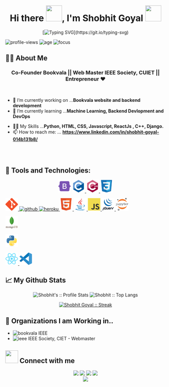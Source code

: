 <a href="https://icons8.com/icon/n9d0Hm43JCPK/link"></a>

<div align="center">
<h1>Hi there <img src="https://media.giphy.com/media/WUlplcMpOCEmTGBtBW/giphy.gif" width="50px" height="50px">, I'm Shobhit Goyal <img src="https://media.giphy.com/media/hvRJCLFzcasrR4ia7z/giphy.gif" width="50px" height="50px"></h1>
<!-- aka [<a href="https://www.shobhit.tech">shobhit</a>]   -->

[![Typing SVG](https://readme-typing-svg.herokuapp.com?font=Robot-Bold&size=30&color=4EDC4E&center=true&vCenter=true&width=900&height=110&lines=Tech+Enthusiast;Python+Lover+❤️;)](https://git.io/typing-svg)

</div>

![profile-views](https://komarev.com/ghpvc/?username=shobhitgoyal2002&color=blueviolet)
![age](https://img.shields.io/badge/age-20-blue)
![focus](https://img.shields.io/badge/focus-ML/DataAnalysis-brightgreen)
<!-- ![living](https://img.shields.io/badge/living-Dhanbad-3c9) -->

## 🙋‍♂️ About Me

<center>
<h3>Co-Founder Bookvala || Web Master IEEE Society, CUIET || Entrepreneur ❤ </h3>
</center>
<br>

- 🔭 I’m currently working on ...**Bookvala website and backend development**
- 🌱 I’m currently learning ...**Machine Learning, Backend Devlopment and DevOps**
<!-- - 💬 Ask me about ...**Python, ReactJs** -->
- 👨‍💻 My Skills ...**Python, HTML, CSS, Javascript, ReactJs , C++, Django.**
- 📫 How to reach me: ... **https://www.linkedin.com/in/shobhit-goyal-014b131b8/**
<!-- - ✨ Some inspirational persons in my life: ... **Nikola Tesla⚡ Bill Gates and Jeff Bezos** -->
<!-- - ⚡ My thought: ... **Eat🍴.. &nbsp;&nbsp;Sleep🛌.. &nbsp;&nbsp;Code👨‍💻.. &nbsp;&nbsp;Repeat🔁.** -->

<br>
<br>

## 🚀 Tools and Technologies:

<p align="center">
<a href="https://getbootstrap.com" target="_blank"><img src="https://raw.githubusercontent.com/devicons/devicon/master/icons/bootstrap/bootstrap-plain.svg" alt="bootstrap" width="40" height="40"/></a>
<a href="https://devdocs.io/c/" target="_blank"> <img src="https://raw.githubusercontent.com/devicons/devicon/master/icons/c/c-original.svg" alt="c" width="40" height="40"/> </a>
<a href="http://www.cppreference.com/" target="_blank"> <img src="https://raw.githubusercontent.com/devicons/devicon/master/icons/cplusplus/cplusplus-original.svg" alt="cplusplus" width="40" height="40"/> </a>
<a href="https://www.w3schools.com/css/" target="_blank"> <img src="https://raw.githubusercontent.com/devicons/devicon/master/icons/css3/css3-original.svg" alt="css3" width="40" height="40"/> </a>

</a><a href="https://git-scm.com/" target="_blank"> <img src="https://raw.githubusercontent.com/devicons/devicon/master/icons/git/git-original.svg" alt="git" width="40" height="40"/> </a>
</a><a href="https://github.com/" target="_blank"> <img src="https://github.githubassets.com/images/modules/logos_page/GitHub-Mark.png" alt="github" width="40" height="40"/> </a>
<a href="https://heroku.com" target="_blank"> <img src="https://www.vectorlogo.zone/logos/heroku/heroku-icon.svg" alt="heroku" width="40" height="40"/> </a>
</a><a href="https://www.w3schools.com/html/" target="_blank"> <img src="https://raw.githubusercontent.com/devicons/devicon/master/icons/html5/html5-original.svg" alt="html5" width="40" height="40"/> </a>
</a><a href="https://www.java.com" target="_blank"> <img src="https://raw.githubusercontent.com/devicons/devicon/master/icons/java/java-original.svg" alt="java" width="40" height="40"/> </a>
</a><a href="https://www.w3schools.com/js/" target="_blank"> <img src="https://raw.githubusercontent.com/devicons/devicon/master/icons/javascript/javascript-original.svg" alt="javascript" width="40" height="40"/> </a>
</a><a href="https://www.jquery.com" target="_blank"> <img src="https://raw.githubusercontent.com/devicons/devicon/master/icons/jquery/jquery-original-wordmark.svg" alt="jquery" width="40" height="40"/> </a>
</a><a href="https://jupyter.org/" target="_blank"> <img src="https://raw.githubusercontent.com/devicons/devicon/master/icons/jupyter/jupyter-original-wordmark.svg" alt="jupyter" width="40" height="40"/> </a>

</a><a href="https://mongodb.com/" target="_blank"> <img src="https://raw.githubusercontent.com/devicons/devicon/master/icons/mongodb/mongodb-original-wordmark.svg" alt="mongodb" width="40" height="40"/> </a>
<!-- </a><a href="https://nextjs.org/" target="_blank"> <img src="https://raw.githubusercontent.com/devicons/devicon/master/icons/nextjs/nextjs-original.svg" alt="nextjs" width="40" height="40"/> </a> -->
<!-- </a><a href="https://nodejs.org/" target="_blank"> <img src="https://raw.githubusercontent.com/devicons/devicon/master/icons/nodejs/nodejs-original.svg" alt="nodejs" width="40" height="40"/> </a> -->
<!-- </a><a href="https://npmjs.io/" target="_blank"> <img src="https://raw.githubusercontent.com/devicons/devicon/master/icons/npm/npm-original-wordmark.svg" alt="npm" width="40" height="40"/> </a> -->
</a><a href="https://python.org/" target="_blank"> <img src="https://raw.githubusercontent.com/devicons/devicon/master/icons/python/python-original.svg" alt="python" width="40" height="40"/> </a>
<!-- <a href="https://postman.com" target="_blank"> <img src="https://www.vectorlogo.zone/logos/getpostman/getpostman-icon.svg" alt="postman" width="40" height="40"/> </a> -->
</a><a href="https://reactjs.org/" target="_blank"> <img src="https://raw.githubusercontent.com/devicons/devicon/master/icons/react/react-original.svg" alt="react" width="40" height="40"/> </a>
</a><a href="https://code.visualstudio.com/" target="_blank"> <img src="https://raw.githubusercontent.com/devicons/devicon/master/icons/vscode/vscode-original.svg" alt="vscode" width="40" height="40"/> </a>
<!-- </a><a href="https://webpack.js.org/" target="_blank"> <img src="https://raw.githubusercontent.com/devicons/devicon/master/icons/webpack/webpack-original.svg" alt="webpack" width="40" height="40"/> </a> -->
</p>

## 📈 **My Github Stats**

<p align="center">
<img height="180em" src="https://github-readme-stats.vercel.app/api?username=shobhitgoyal2002&theme=blue-green&show_icons=true&hide_border=true&count_private=true" alt="Shobhit's :: Profile Stats" />
<img height="180em" src="https://github-readme-stats.vercel.app/api/top-langs/?username=shobhitgoyal2002&langs_count=8&theme=tokyonight&layout=compact&hide_border=true" alt="Shobhit :: Top Langs" />
</p>

<div align="center">
  
[![Shobhit Goyal :: Streak](http://github-readme-streak-stats.herokuapp.com?user=shobhitgoyal2002&theme=merko&date_format=M%20j%5B%2C%20Y%5D)](http://github-readme-streak-stats.herokuapp.com?user=shobhitgoyal2002&theme=merko&date_format=M%20j%5B%2C%20Y%5D)
  
</div>

## 💫 Organizations I am Working in..

- <img src="./bookvala.png" width="60" height="60" alt="bookvala"> IEEE
- <img src="./ieee.png" width="40" height="40" alt="ieee"> IEEE Society, CIET - Webmaster

## <img src="https://img.icons8.com/fluency/48/000000/link.png" width="40" height="40"/> Connect with me

<p align="center">
<!-- <a href="https://www.shobhit.tech" target="_blank"><img src="https://img.shields.io/badge/Website-292D32?style=for-the-badge&logo=internetexplorer&logoColor=33FF00"></a>  -->
<a href="https://api.whatsapp.com/send?phone=+918797055441&amp;text=Hi there! :)" target="_blank"><img src="https://img.shields.io/badge/WhatsApp-25D366?style=for-the-badge&logo=whatsapp&logoColor=white"></a>  
<a href="mailto:shobhit8797@gmail.com" target="_blank"><img src="https://img.shields.io/badge/Gmail-ff1744?style=for-the-badge&logo=gmail&logoColor=white"></a> 
<a href="https://www.instagram.com/shobhitgoyal02" target="_blank"><img src="https://img.shields.io/badge/Instagram-E4405F?style=for-the-badge&logo=instagram&logoColor=white"></a>
<!-- <a href="https://twitter.com/shobhit8797" target="_blank"><img src="https://img.shields.io/badge/Twitter-1DA1F2?style=for-the-badge&logo=twitter&logoColor=white"></a>  -->
<a href="https://www.linkedin.com/in/shobhit-goyal-014b131b8/" target="_blank"><img src="https://img.shields.io/badge/LinkedIn-0077B5?style=for-the-badge&logo=linkedin&logoColor=white"></a> 
<br>
<a href="https://github.com/shobhitgoyal2002" target="_blank"><img src="https://img.shields.io/badge/GitHub-100000?style=for-the-badge&logo=github&logoColor=white"></a> 
<!-- <a href="https://leetcode.com/shobhitgoyal/" target="_blank"><img src="https://img.shields.io/badge/-LeetCode-FFA116?style=for-the-badge&logo=LeetCode&logoColor=black"></a> -->
</p>
